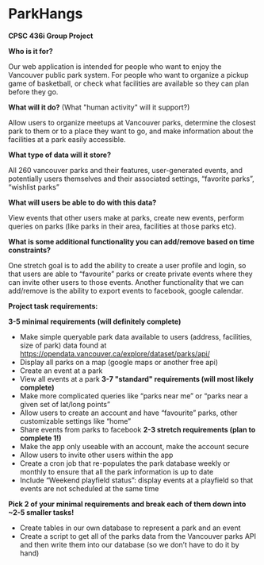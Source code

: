 # ParkHangs
**CPSC 436i Group Project**

**Who is it for?**

Our web application is intended for people who want to enjoy the Vancouver public park system. For people who want to organize a pickup game of basketball, or check what facilities are available so they can plan before they go.

**What will it do?** (What "human activity" will it support?)

Allow users to organize meetups at Vancouver parks, determine the closest park to them or to a place they want to go, and make information about the facilities at a park easily accessible.  

**What type of data will it store?**

All 260 vancouver parks and their features, user-generated events, and potentially users themselves and their associated settings, “favorite parks”,  “wishlist parks”


**What will users be able to do with this data?**

View events that other users make at parks, create new events, perform queries on parks (like parks in their area, facilities at those parks etc).


**What is some additional functionality you can add/remove based on time constraints?**

One stretch goal is to add the ability to create a user profile and login, so that users are able to “favourite” parks or create private events where they can invite other users to those events. Another functionality that we can add/remove is the ability to export events to facebook, google calendar.


**Project task requirements:**

**3-5 minimal requirements (will definitely complete)**
- Make simple queryable park data available to users (address, facilities, size of park) data found at https://opendata.vancouver.ca/explore/dataset/parks/api/
- Display all parks on a map (google maps or another free api)
- Create an event at a park
- View all events at a park
**3-7 "standard" requirements (will most likely complete)**
- Make more complicated queries like “parks near me” or “parks near a given set of lat/long points”
- Allow users to create an account and have “favourite” parks, other customizable settings like “home”
- Share events from parks to facebook
**2-3 stretch requirements (plan to complete 1!)**
- Make the app only useable with an account, make the account secure
- Allow users to invite other users within the app
- Create a cron job that re-populates the park database weekly or monthly to ensure that all the park information is up to date
- Include “Weekend playfield status”: display events at a playfield so that events are not scheduled at the same time

**Pick 2 of your minimal requirements and break each of them down into ~2-5 smaller tasks!**
- Create tables in our own database to represent a park and an event
- Create a script to get all of the parks data from the Vancouver parks API and then write them into our database (so we don’t have to do it by hand)
